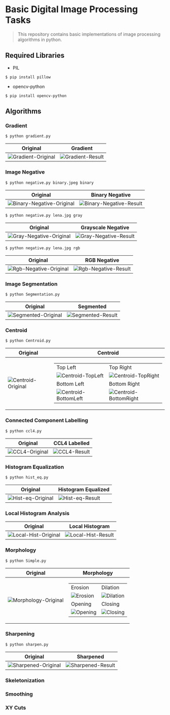 # Basic Digital Image Processing Tasks
> This repository contains basic implementations of image processing algorithms in python.

## Required Libraries
*	PIL
```shell
$ pip install pillow
```
*	opencv-python
```shell
$ pip install opencv-python
```

## Algorithms

### Gradient

```shell
$ python gradient.py
```
|Original|Gradient|
|---|---|
|![Gradient-Original](https://github.com/mohammaduzair9/Basic-Digital-Image-Processing/blob/master/Gradient/lena.jpg)|![Gradient-Result](https://github.com/mohammaduzair9/Basic-Digital-Image-Processing/blob/master/Gradient/gradient.jpg)|

### Image Negative

```shell
$ python negative.py binary.jpeg binary
```
|Original|Binary Negative|
|---|---|
|![Binary-Negative-Original](https://github.com/mohammaduzair9/Basic-Digital-Image-Processing/blob/master/Image%20Negative/binary.jpg)|![Binary-Negative-Result](https://github.com/mohammaduzair9/Basic-Digital-Image-Processing/blob/master/Image%20Negative/binary_inverted.png)|

```shell
$ python negative.py lena.jpg gray
```
|Original|Grayscale Negative|
|---|---|
|![Gray-Negative-Original](https://github.com/mohammaduzair9/Basic-Digital-Image-Processing/blob/master/Image%20Negative/grayscale.png)|![Gray-Negative-Result](https://github.com/mohammaduzair9/Basic-Digital-Image-Processing/blob/master/Image%20Negative/grayscale_inverted.png)|


```shell
$ python negative.py lena.jpg rgb
```
|Original|RGB Negative|
|---|---|
|![Rgb-Negative-Original](https://github.com/mohammaduzair9/Basic-Digital-Image-Processing/blob/master/Image%20Negative/rgb.jpg)|![Rgb-Negative-Result](https://github.com/mohammaduzair9/Basic-Digital-Image-Processing/blob/master/Image%20Negative/rgb_inverted.png)|

### Image Segmentation

```shell
$ python Segmentation.py
```
|Original|Segmented|
|---|---|
|![Segmented-Original](https://github.com/mohammaduzair9/Basic-Digital-Image-Processing/blob/master/Image%20Segmentation/image.png)|![Segmented-Result](https://github.com/mohammaduzair9/Basic-Digital-Image-Processing/blob/master/Image%20Segmentation/Capture3.PNG)|

### Centroid

```shell
$ python Centroid.py
```
|Original|Centroid|
|---|---|
|![Centroid-Original](https://github.com/mohammaduzair9/Basic-Digital-Image-Processing/blob/master/Centroid/Signature.png)|<table><tr><td>Top Left</td><td>Top Right</td></tr><tr><td>![Centroid-TopLeft](https://github.com/mohammaduzair9/Basic-Digital-Image-Processing/blob/master/Centroid/TopLeft.png)</td><td>![Centroid-TopRight](https://github.com/mohammaduzair9/Basic-Digital-Image-Processing/blob/master/Centroid/TopRight.png)</td></tr><tr><td>Bottom Left</td><td>Bottom Right</td></tr><tr><td>![Centroid-BottomLeft](https://github.com/mohammaduzair9/Basic-Digital-Image-Processing/blob/master/Centroid/BottomLeft.png)</td><td>![Centroid-BottomRight](https://github.com/mohammaduzair9/Basic-Digital-Image-Processing/blob/master/Centroid/BottomRight.png)</td></tr></table>|

### Connected Component Labelling

```shell
$ python ccl4.py
```
|Original|CCL4 Labelled|
|---|---|
|![CCL4-Original](https://github.com/mohammaduzair9/Basic-Digital-Image-Processing/blob/master/Connected%20Component%20Labelling/input.png)|![CCL4-Result](https://github.com/mohammaduzair9/Basic-Digital-Image-Processing/blob/master/Connected%20Component%20Labelling/ccl.png)|

### Histogram Equalization

```shell
$ python hist_eq.py
```
|Original|Histogram Equalized|
|---|---|
|![Hist-eq-Original](https://github.com/mohammaduzair9/Basic-Digital-Image-Processing/blob/master/Histogram%20Equalization/hist2.tif)|![Hist-eq-Result](https://github.com/mohammaduzair9/Basic-Digital-Image-Processing/blob/master/Histogram%20Equalization/high_contrast.png)|

### Local Histogram Analysis

|Original|Local Histogram|
|---|---|
|![Local-Hist-Original](https://github.com/mohammaduzair9/Basic-Digital-Image-Processing/blob/master/Local%20Histogram%20Analysis/mountains.jpg)|![Local-Hist-Result](https://github.com/mohammaduzair9/Basic-Digital-Image-Processing/blob/master/Local%20Histogram%20Analysis/high_contrast_local_img.png)|

### Morphology

```shell
$ python Simple.py
```
|Original|Morphology|
|---|---|
|![Morphology-Original](https://github.com/mohammaduzair9/Basic-Digital-Image-Processing/blob/master/Morphology/signature.png)|<table><tr><td>Erosion</td><td>Dilation</td></tr><tr><td>![Erosion](https://github.com/mohammaduzair9/Basic-Digital-Image-Processing/blob/master/Morphology/erosion.png)</td><td>![Dilation](https://github.com/mohammaduzair9/Basic-Digital-Image-Processing/blob/master/Morphology/dilation.png)</td></tr><tr><td>Opening</td><td>Closing</td></tr><tr><td>![Opening](https://github.com/mohammaduzair9/Basic-Digital-Image-Processing/blob/master/Morphology/opening.png)</td><td>![Closing](https://github.com/mohammaduzair9/Basic-Digital-Image-Processing/blob/master/Morphology/closing.png)</td></tr></table>|

### Sharpening

```shell
$ python sharpen.py
```
|Original|Sharpened|
|---|---|
|![Sharpened-Original](https://github.com/mohammaduzair9/Basic-Digital-Image-Processing/blob/master/Sharpening/inp1.jpg)|![Sharpened-Result](https://github.com/mohammaduzair9/Basic-Digital-Image-Processing/blob/master/Sharpening/sharpen.jpg)|

### Skeletonization
### Smoothing
### XY Cuts


